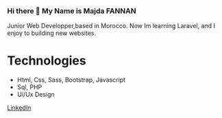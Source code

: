 ### Hi there 👋 My Name is Majda FANNAN

Junior Web Developper,based in Morocco. Now Im learning Laravel, and I enjoy to building new websites.


<h1>Technologies</h1>
  
<ul>
  <li>Html, Css, Sass, Bootstrap, Javascript</li>
  <li>Sql, PHP</li>
  <li>Ui/Ux Design</li>
</ul>  

<div></div>
<div></div>
<div></div>
<a href="https://www.linkedin.com/in/majda-fannan-030640110/"> LinkedIn<a>



